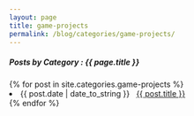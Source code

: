 ```yaml
---
layout: page
title: game-projects
permalink: /blog/categories/game-projects/
---
```


<h5> Posts by Category : {{ page.title }} </h5>

<div class="card">
{% for post in site.categories.game-projects %}
 <li class="category-posts"><span>{{ post.date | date_to_string }}</span> &nbsp; <a href="{{ post.url }}">{{ post.title }}</a></li>
{% endfor %}
</div>